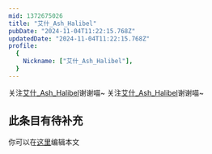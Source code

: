 ```yaml
---
mid: 1372675026
title: "艾什_Ash_Halibel"
pubDate: "2024-11-04T11:22:15.768Z"
updatedDate: "2024-11-04T11:22:15.768Z"
profile:
  {
    Nickname: ["艾什_Ash_Halibel"],
  }
---
```


关注[艾什_Ash_Halibel](https://space.bilibili.com/1372675026)谢谢喵~ 关注[艾什_Ash_Halibel](https://space.bilibili.com/1372675026)谢谢喵~

## 此条目有待补充
你可以在[这里](https://github.com/Yuhanawa/VTuber.ICU-Content/edit/master/v/艾什_Ash_Halibel/index.md)编辑本文
